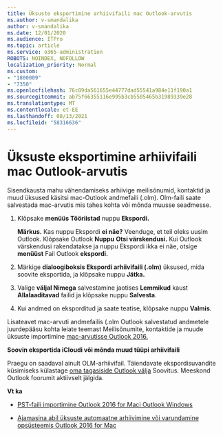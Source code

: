 ```yaml
---
title: Üksuste eksportimine arhiivifaili mac Outlook-arvutis
ms.author: v-smandalika
author: v-smandalika
ms.date: 12/01/2020
ms.audience: ITPro
ms.topic: article
ms.service: o365-administration
ROBOTS: NOINDEX, NOFOLLOW
localization_priority: Normal
ms.custom:
- "1800009"
- "7350"
ms.openlocfilehash: 76c89da561655e44777dad55541a984e11f190a1
ms.sourcegitcommit: ab75f66355116e995b3cb5505465b31989339e28
ms.translationtype: MT
ms.contentlocale: et-EE
ms.lasthandoff: 08/13/2021
ms.locfileid: "58316636"
---
```

# <a name="export-items-to-an-archive-file-in-outlook-for-mac"></a>Üksuste eksportimine arhiivifaili mac Outlook-arvutis

Sisendkausta mahu vähendamiseks arhiivige meilisõnumid, kontaktid ja muud üksused käsitsi mac-Outlook andmefaili (.olm). Olm-faili saate salvestada mac-arvutis mis tahes kohta või mõnda muusse seadmesse.

1. Klõpsake **menüüs Tööriistad** nuppu **Ekspordi.**

    **Märkus.** Kas nuppu Ekspordi **ei näe?** Veenduge, et teil oleks uusim Outlook. Klõpsake Outlook **Nuppu** **Otsi värskendusi.** Kui Outlook värskendusi rakendatakse ja nuppu Ekspordi ikka  ei näe, otsige **menüüst** Fail Outlook **ekspordi.**

2. Märkige **dialoogiboksis Ekspordi arhiivifaili (.olm)** üksused, mida soovite eksportida, ja klõpsake nuppu **Jätka.**

3. Valige **väljal Nimega** salvestamine jaotises **Lemmikud** kaust **Allalaaditavad** failid ja klõpsake nuppu **Salvesta**.

4. Kui andmed on eksporditud ja saate teatise, klõpsake nuppu **Valmis**.

Lisateavet mac-arvuti andmefailis (.olm Outlook salvestatud andmetele juurdepääsu kohta leiate teemast Meilisõnumite, kontaktide ja muude üksuste importimine [mac-arvutisse Outlook 2016.](https://support.microsoft.com/office/import-and-export-outlook-email-contacts-and-calendar-92577192-3881-4502-b79d-c3bbada6c8ef#ID0EAACAAA=macOS)

**Soovin eksportida iCloudi või mõnda muud tüüpi arhiivifaili**

Praegu on saadaval ainult OLM-arhiivifail. Täiendavate ekspordisuvandite küsimiseks külastage [oma tagasiside Outlook välja](https://outlook.uservoice.com/) Soovitus. Meeskond Outlook foorumit aktiivselt jälgida.

**Vt ka**

- [PST-faili importimine Outlook 2016 for Maci Outlook Windows](https://support.microsoft.com/office/import-a-pst-file-into-outlook-for-mac-from-outlook-for-windows-b4a6a1d6-94bb-4c85-a4fc-a83dc690e18c)

- [Ajamasina abil üksuste automaatne arhiivimine või varundamine opsüsteemis Outlook 2016 for Mac](https://support.microsoft.com/office/automatically-archive-or-back-up-outlook-for-mac-items-441fcce5-2262-4b64-ac8c-fa949df989f5)
